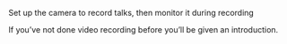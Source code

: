 Set up the camera to record talks, then monitor it during recording

If you’ve not done video recording before you’ll be given an introduction.
